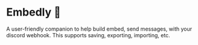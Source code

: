 # Embedly 💜
A user-friendly companion to help build embed, send messages, with your discord webhook.
This supports saving, exporting, importing, etc.
